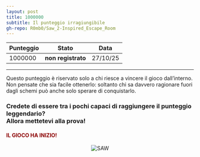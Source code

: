 ```yaml
---
layout: post
title: 1000000
subtitle: Il punteggio irragiungibile
gh-repo: R0mb0/Saw_2-Inspired_Escape_Room
---
```


<div style="text-align: center;">


| Punteggio | Stato | Data |
|-----------|-------|------|
| 1000000   | **non registrato**  | 27/10/25  |


</div>

---

Questo punteggio è riservato solo a chi riesce a vincere il gioco dall’interno.<br>
Non pensate che sia facile ottenerlo: soltanto chi sa davvero ragionare fuori dagli schemi può anche solo sperare di conquistarlo.

<h3>
Credete di essere tra i pochi capaci di raggiungere il punteggio leggendario?<br>
Allora mettetevi alla prova!
<br>
<h4 style="color: DarkRed;">IL GIOCO HA INIZIO!</h4>
</h3>

<div style="text-align: center;">
  <img src="https://media.tenor.com/tGlNBmU3Q2AAAAAM/after-saw.gif" alt="SAW">
</div>
